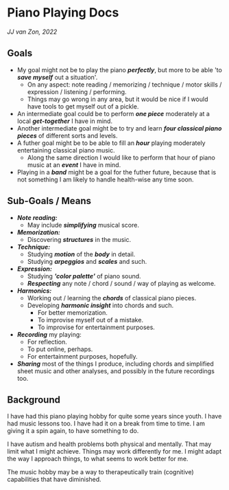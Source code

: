 Piano Playing Docs
==================

*JJ van Zon, 2022*

Goals
-----

- My goal might not be to play the piano ***perfectly***, but more to be able 'to ***save myself*** out a situation'.
    - On any aspect: note reading / memorizing / technique / motor skills / expression / listening / performing.
    - Things may go wrong in any area, but it would be nice if I would have tools to get myself out of a pickle.
- An intermediate goal could be to perform ***one piece*** moderately at a local ***get-together*** I have in mind.
- Another intermediate goal might be to try and learn ***four classical piano pieces*** of different sorts and levels.
- A futher goal might be to be able to fill an ***hour*** playing moderately entertaining classical piano music.
    - Along the same direction I would like to perform that hour of piano music at an ***event*** I have in mind.
- Playing in a ***band*** might be a goal for the futher future, because that is not something I am likely to handle health-wise any time soon.

Sub-Goals / Means
-----------------

- ***Note reading:***
    - May include ***simplifying*** musical score.
- ***Memorization:***
    - Discovering ***structures*** in the music.
- ***Technique:***
    - Studying ***motion*** of the ***body*** in detail.
    - Studying ***arpeggios*** and ***scales*** and such.
- ***Expression:***
    - Studying ***'color palette'*** of piano sound.
    - ***Respecting*** any note / chord / sound / way of playing as welcome.
- ***Harmonics:***
    - Working out / learning the ***chords*** of classical piano pieces.
    - Developing ***harmonic insight*** into chords and such.
        - For better memorization.
        - To improvise myself out of a mistake.
        - To improvise for entertainment purposes.
- ***Recording*** my playing:
    - For reflection.
    - To put online, perhaps.
    - For entertainment purposes, hopefully.
- ***Sharing*** most of the things I produce, including chords and simplified sheet music and other analyses, and possibly in the future recordings too.

Background
----------

I have had this piano playing hobby for quite some years since youth. I have had music lessons too. I have had it on a break from time to time. I am giving it a spin again, to have something to do.

I have autism and health problems both physical and mentally. That may limit what I might achieve. Things may work differently for me. I might adapt the way I approach things, to what seems to work better for me.

The music hobby may be a way to therapeutically train (cognitive) capabilities that have diminished.